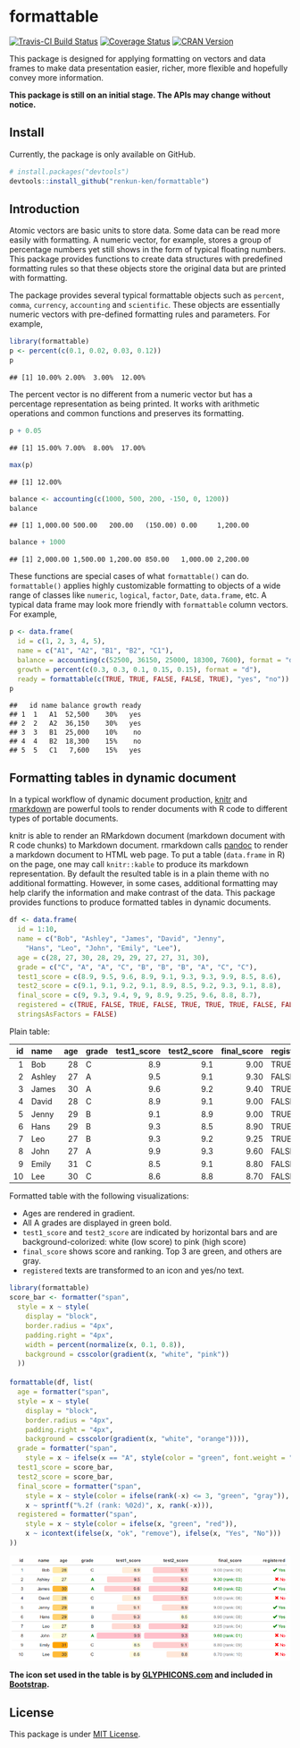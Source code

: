 # formattable

[![Travis-CI Build Status](https://travis-ci.org/renkun-ken/formattable.png?branch=master)](https://travis-ci.org/renkun-ken/formattable) [![Coverage Status](https://coveralls.io/repos/renkun-ken/formattable/badge.svg)](https://coveralls.io/r/renkun-ken/formattable) [![CRAN Version](http://www.r-pkg.org/badges/version/formattable)](http://cran.rstudio.com/web/packages/formattable)

This package is designed for applying formatting on vectors and data frames to make data presentation easier, richer, more flexible and hopefully convey more information.

**This package is still on an initial stage. The APIs may change without notice.**

## Install

Currently, the package is only available on GitHub.

```r
# install.packages("devtools")
devtools::install_github("renkun-ken/formattable")
```

## Introduction

Atomic vectors are basic units to store data. Some data can be read more easily with formatting. A numeric vector, for example, stores a group of percentage numbers yet still shows in the form of typical floating numbers. This package provides functions to create data structures with predefined formatting rules so that these objects store the original data but are printed with formatting.

The package provides several typical formattable objects such as `percent`, `comma`, `currency`, `accounting` and `scientific`. These objects are essentially numeric vectors with pre-defined formatting rules and parameters. For example,


```r
library(formattable)
p <- percent(c(0.1, 0.02, 0.03, 0.12))
p
```

```
## [1] 10.00% 2.00%  3.00%  12.00%
```

The percent vector is no different from a numeric vector but has a percentage representation as being
printed. It works with arithmetic operations and common functions and preserves its formatting.


```r
p + 0.05
```

```
## [1] 15.00% 7.00%  8.00%  17.00%
```

```r
max(p)
```

```
## [1] 12.00%
```


```r
balance <- accounting(c(1000, 500, 200, -150, 0, 1200))
balance
```

```
## [1] 1,000.00 500.00   200.00   (150.00) 0.00     1,200.00
```

```r
balance + 1000
```

```
## [1] 2,000.00 1,500.00 1,200.00 850.00   1,000.00 2,200.00
```

These functions are special cases of what `formattable()` can do. `formattable()` applies highly customizable formatting to objects of a wide range of classes like `numeric`, `logical`, `factor`, `Date`, `data.frame`, etc. A typical data frame may look more friendly with `formattable` column vectors. For example,


```r
p <- data.frame(
  id = c(1, 2, 3, 4, 5), 
  name = c("A1", "A2", "B1", "B2", "C1"),
  balance = accounting(c(52500, 36150, 25000, 18300, 7600), format = "d"),
  growth = percent(c(0.3, 0.3, 0.1, 0.15, 0.15), format = "d"),
  ready = formattable(c(TRUE, TRUE, FALSE, FALSE, TRUE), "yes", "no"))
p
```

```
##   id name balance growth ready
## 1  1   A1  52,500    30%   yes
## 2  2   A2  36,150    30%   yes
## 3  3   B1  25,000    10%    no
## 4  4   B2  18,300    15%    no
## 5  5   C1   7,600    15%   yes
```

## Formatting tables in dynamic document

In a typical workflow of dynamic document production, [knitr](https://github.com/yihui/knitr) and [rmarkdown](http://rmarkdown.rstudio.com/) are powerful tools to render documents with R code to different types of portable documents.

knitr is able to render an RMarkdown document (markdown document with R code chunks) to Markdown document. rmarkdown calls [pandoc](http://johnmacfarlane.net/pandoc) to render a markdown document to HTML web page. To put a table (`data.frame` in R) on the page, one may call `knitr::kable` to produce its markdown representation. By default the resulted table is in a plain theme with no additional formatting. However, in some cases, additional formatting may help clarify the information and make contrast of the data. This package provides functions to produce formatted tables in dynamic documents.


```r
df <- data.frame(
  id = 1:10,
  name = c("Bob", "Ashley", "James", "David", "Jenny", 
    "Hans", "Leo", "John", "Emily", "Lee"), 
  age = c(28, 27, 30, 28, 29, 29, 27, 27, 31, 30),
  grade = c("C", "A", "A", "C", "B", "B", "B", "A", "C", "C"),
  test1_score = c(8.9, 9.5, 9.6, 8.9, 9.1, 9.3, 9.3, 9.9, 8.5, 8.6),
  test2_score = c(9.1, 9.1, 9.2, 9.1, 8.9, 8.5, 9.2, 9.3, 9.1, 8.8),
  final_score = c(9, 9.3, 9.4, 9, 9, 8.9, 9.25, 9.6, 8.8, 8.7),
  registered = c(TRUE, FALSE, TRUE, FALSE, TRUE, TRUE, TRUE, FALSE, FALSE, FALSE),
  stringsAsFactors = FALSE)
```

Plain table:


| id|name   | age|grade | test1_score| test2_score| final_score|registered |
|--:|:------|---:|:-----|-----------:|-----------:|-----------:|:----------|
|  1|Bob    |  28|C     |         8.9|         9.1|        9.00|TRUE       |
|  2|Ashley |  27|A     |         9.5|         9.1|        9.30|FALSE      |
|  3|James  |  30|A     |         9.6|         9.2|        9.40|TRUE       |
|  4|David  |  28|C     |         8.9|         9.1|        9.00|FALSE      |
|  5|Jenny  |  29|B     |         9.1|         8.9|        9.00|TRUE       |
|  6|Hans   |  29|B     |         9.3|         8.5|        8.90|TRUE       |
|  7|Leo    |  27|B     |         9.3|         9.2|        9.25|TRUE       |
|  8|John   |  27|A     |         9.9|         9.3|        9.60|FALSE      |
|  9|Emily  |  31|C     |         8.5|         9.1|        8.80|FALSE      |
| 10|Lee    |  30|C     |         8.6|         8.8|        8.70|FALSE      |

Formatted table with the following visualizations:

* Ages are rendered in gradient.
* All A grades are displayed in green bold.
* `test1_score` and `test2_score` are indicated by horizontal bars and are background-colorized: white (low score) to pink (high score)
* `final_score` shows score and ranking. Top 3 are green, and others are gray.
* `registered` texts are transformed to an icon and yes/no text.


```r
library(formattable)
score_bar <- formatter("span", 
  style = x ~ style(
    display = "block",
    border.radius = "4px",
    padding.right = "4px",
    width = percent(normalize(x, 0.1, 0.8)),
    background = csscolor(gradient(x, "white", "pink"))
  ))

formattable(df, list(
  age = formatter("span", 
  style = x ~ style(
    display = "block", 
    border.radius = "4px",
    padding.right = "4px",
    background = csscolor(gradient(x, "white", "orange")))),
  grade = formatter("span",
    style = x ~ ifelse(x == "A", style(color = "green", font.weight = "bold"), NA)),
  test1_score = score_bar,
  test2_score = score_bar,
  final_score = formatter("span",
    style = x ~ style(color = ifelse(rank(-x) <= 3, "green", "gray")),
    x ~ sprintf("%.2f (rank: %02d)", x, rank(-x))),
  registered = formatter("span", 
    style = x ~ style(color = ifelse(x, "green", "red")),
    x ~ icontext(ifelse(x, "ok", "remove"), ifelse(x, "Yes", "No")))
))
```

![formattable](./formattable.png?raw=true)

**The icon set used in the table is by [GLYPHICONS.com](http://GLYPHICONS.com) and included in [Bootstrap](http://getbootstrap.com/components/#glyphicons).**

## License

This package is under [MIT License](http://opensource.org/licenses/MIT).
